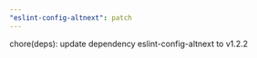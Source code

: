 ```yaml
---
"eslint-config-altnext": patch
---
```


chore(deps): update dependency eslint-config-altnext to v1.2.2
